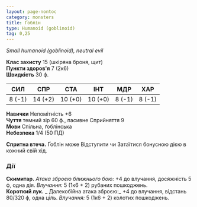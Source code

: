 ```yaml
---
layout: page-nontoc
category: monsters
title: Ґоблін
type: Humanoid (goblinoid)
tag: 0,25
---
```


_Small humanoid (goblinoid), neutral evil_

**Клас захисту** 15 (шкіряна броня, щит)    
**Пункти здоров'я** 7 (2к6)    
**Швидкість** 30 ф.

| СИЛ    | СПР     | СТА     | ІНТ     | МДР    | ХАР    |
| ------ | ------- | ------- | ------- | ------ | ------ |
| 8 (-1) | 14 (+2) | 10 (+0) | 10 (+0) | 8 (-1) | 8 (-1) |

**Навички** Непомітність +6    
**Чуття** темний зір 60 ф., пасивне Сприйняття 9    
**Мови** Спільна, ґоблінська    
**Небезпека** 1/4 (50 ПД)

**Спритна втеча.** Ґоблін може Відступити чи Затаїтися бонусною дією в кожний свій хід.

### Дії
**Скимитар.** _Атака зброєю ближнього бою:_ +4 до влучання, досяжність 5 ф, одна дія. _Влучання:_ 5 (1к6 + 2) рубаних пошкоджень.    
**Короткий лук.** _ Далекобійна атака зброєю:_ +4 до влучання, відстань 80/320 ф, одна ціль. _Влучання:_ 5 (1к6 + 2) колотих пошкоджень.